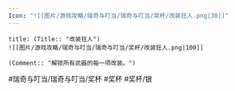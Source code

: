 ```yaml
---
Icon: "![[图片/游戏攻略/瑞奇与叮当/瑞奇与叮当/奖杯/改装狂人.png|30]]"
---
```

```ad-common-silver-trophy
title: (Title:: "改装狂人")
![[图片/游戏攻略/瑞奇与叮当/瑞奇与叮当/奖杯/改装狂人.png|100]]

(Comment:: "解锁所有武器的每一项改装。")
```

#瑞奇与叮当/瑞奇与叮当/奖杯 #奖杯 #奖杯/银
